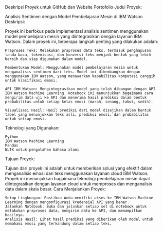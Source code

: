 Deskripsi Proyek untuk GitHub dan Website Portofolio
Judul Proyek:

Analisis Sentimen dengan Model Pembelajaran Mesin di IBM Watson
Deskripsi:

Proyek ini berfokus pada implementasi analisis sentimen menggunakan model pembelajaran mesin yang diintegrasikan dengan layanan IBM Watson. Dalam proyek ini, beberapa langkah penting yang dilakukan adalah:

    Praproses Teks: Melakukan praproses data teks, termasuk penghapusan tanda baca, tokenisasi, dan konversi teks menjadi bentuk yang lebih bersih dan siap digunakan dalam model.

    Pembentukan Model: Menggunakan model pembelajaran mesin untuk menganalisis sentimen dari teks. Model ini dikembangkan dengan menggunakan IBM Watson, yang menawarkan kapabilitas komputasi canggih untuk klasifikasi emosi.

    API IBM Watson: Mengintegrasikan model yang telah dibangun dengan API IBM Watson Machine Learning. Notebook ini menunjukkan bagaimana cara mengirim data uji ke API dan menerima hasil prediksi dalam bentuk probabilitas untuk setiap kelas emosi (marah, senang, takut, sedih).

    Visualisasi Hasil: Hasil prediksi dari model disajikan dalam bentuk tabel yang menunjukkan teks asli, prediksi emosi, dan probabilitas untuk setiap emosi.

Teknologi yang Digunakan:

    Python
    IBM Watson Machine Learning
    Pandas
    NLTK untuk pengolahan bahasa alami

Tujuan Proyek:

Tujuan dari proyek ini adalah untuk memberikan solusi yang efektif dalam menganalisis emosi dari teks menggunakan layanan cloud IBM Watson. Proyek ini menunjukkan bagaimana teknologi pembelajaran mesin dapat diintegrasikan dengan layanan cloud untuk memproses dan menganalisis data dalam skala besar.
Cara Menjalankan Proyek:

    Setup Lingkungan: Pastikan Anda memiliki akses ke IBM Watson Machine Learning dengan mengonfigurasi kredensial API yang benar.
    Jalankan Notebook: Buka dan jalankan setiap sel di notebook untuk melakukan praproses data, mengirim data ke API, dan menampilkan hasilnya.
    Analisis Hasil: Lihat hasil prediksi yang diberikan oleh model untuk memahami emosi yang terkandung dalam setiap teks.
